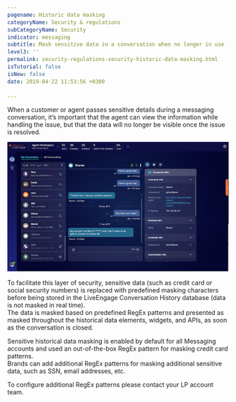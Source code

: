 ```yaml
---
pagename: Historic data masking
categoryName: Security & regulations
subCategoryName: Security
indicator: messaging
subtitle: Mask sensitive data in a conversation when no longer in use
level3: ''
permalink: security-regulations-security-historic-data-masking.html
isTutorial: false
isNew: false
date: 2019-04-22 11:53:56 +0300

---
```

When a customer or agent passes sensitive details during a messaging conversation, it’s important that the agent can view the information while handling the issue, but that the data will no longer be visible once the issue is resolved.

![](/img/Historic-data-masking.png)

To facilitate this layer of security, sensitive data (such as credit card or social security numbers) is replaced with predefined masking characters before being stored in the LiveEngage Conversation History database (data is not masked in real time).  
The data is masked based on predefined RegEx patterns and presented as masked throughout the historical data elements, widgets, and APIs, as soon as the conversation is closed.

Sensitive historical data masking is enabled by default for all Messaging accounts and used an out-of-the-box RegEx pattern for masking credit card patterns.  
Brands can add additional RegEx patterns for masking additional sensitive data, such as SSN, email addresses, etc.

To configure additional RegEx patterns please contact your LP account team.
